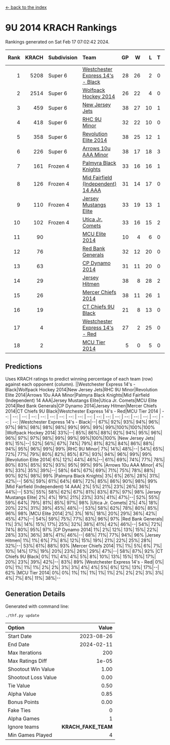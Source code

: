 [<- back to the index](readme.md)
# 9U 2014 KRACH Rankings
Rankings generated on Sat Feb 17 07:02:42 2024.

Rank|KRACH|Subdivision|Team|GP|W|L|T|OTW|OTL|SoS|Exp Wins|Win Diff
---:|---:|:---|:---|---:|---:|---:|---:|---:|---:|---:|---:|---:
1|5208|Super 6|[Westchester Express 14's - Black](https://gamesheetstats.com/seasons/3664/teams/140873/schedule)|28|26|2|0|2|0|508|26.8|-0.0
2|2514|Super 6|[Wolfpack Hockey 2014](https://gamesheetstats.com/seasons/3664/teams/140871/schedule)|26|22|4|0|0|1|922|22.8|-0.0
3|459|Super 6|[New Jersey Jets](https://gamesheetstats.com/seasons/3664/teams/140881/schedule)|38|27|10|1|3|0|523|28.4|0.0
4|418|Super 6|[RHC 9U Minor](https://gamesheetstats.com/seasons/3664/teams/140876/schedule)|32|22|10|0|1|0|765|22.9|0.0
5|358|Super 6|[Revolution Elite 2014](https://gamesheetstats.com/seasons/3664/teams/140880/schedule)|38|25|12|1|2|1|348|26.4|0.0
6|226|Super 6|[Arrows 10u AAA Minor](https://gamesheetstats.com/seasons/3664/teams/140872/schedule)|38|17|18|3|0|2|834|19.4|0.0
7|161|Frozen 4|[Palmyra Black Knights](https://gamesheetstats.com/seasons/3664/teams/140875/schedule)|33|16|16|1|1|1|607|17.4|0.0
8|126|Frozen 4|[Mid Fairfield (Independent) 14 AAA](https://gamesheetstats.com/seasons/3664/teams/140878/schedule)|31|14|17|0|1|0|651|14.9|0.0
9|110|Frozen 4|[Jersey Mustangs Elite](https://gamesheetstats.com/seasons/3664/teams/140888/schedule)|33|19|13|1|1|3|132|20.4|0.0
10|102|Frozen 4|[Utica Jr. Comets](https://gamesheetstats.com/seasons/3664/teams/140884/schedule)|33|16|15|2|0|1|563|17.9|0.0
11|90||[MCU Elite 2014](https://gamesheetstats.com/seasons/3664/teams/140874/schedule)|10|4|6|0|0|1|1923|4.9|0.0
12|76||[Red Bank Generals](https://gamesheetstats.com/seasons/3664/teams/140883/schedule)|32|12|20|0|1|1|471|12.9|0.0
13|63||[CP Dynamo 2014](https://gamesheetstats.com/seasons/3664/teams/140877/schedule)|31|11|20|0|0|1|616|11.9|0.0
14|29||[Jersey Hitmen](https://gamesheetstats.com/seasons/3664/teams/140879/schedule)|38|8|28|2|1|1|602|9.9|0.0
15|26||[Mercer Chiefs 2014](https://gamesheetstats.com/seasons/3664/teams/140885/schedule)|38|11|26|1|1|2|144|12.4|0.0
16|19||[CT Chiefs 9U Black](https://gamesheetstats.com/seasons/3664/teams/140886/schedule)|21|8|13|0|1|0|106|8.9|0.0
17|4||[Westchester Express 14's - Red](https://gamesheetstats.com/seasons/3664/teams/140887/schedule)|27|2|25|0|0|0|116|2.9|0.0
18|2||[MCU Tier 2014](https://gamesheetstats.com/seasons/3664/teams/140882/schedule)|5|0|5|0|0|0|161|0.9|0.0

## Predictions
Uses KRACH ratings to predict winning percentage of each team (row) against each opponent (column).
||Westchester Express 14's - Black|Wolfpack Hockey 2014|New Jersey Jets|RHC 9U Minor|Revolution Elite 2014|Arrows 10u AAA Minor|Palmyra Black Knights|Mid Fairfield (Independent) 14 AAA|Jersey Mustangs Elite|Utica Jr. Comets|MCU Elite 2014|Red Bank Generals|CP Dynamo 2014|Jersey Hitmen|Mercer Chiefs 2014|CT Chiefs 9U Black|Westchester Express 14's - Red|MCU Tier 2014
| --: | --: | --: | --: | --: | --: | --: | --: | --: | --: | --: | --: | --: | --: | --: | --: | --: | --: | --: 
|Westchester Express 14's - Black|--| 67%| 92%| 93%| 94%| 96%| 97%| 98%| 98%| 98%| 98%| 99%| 99%| 99%| 99%|100%|100%|100%
|Wolfpack Hockey 2014| 33%|--| 85%| 86%| 88%| 92%| 94%| 95%| 96%| 96%| 97%| 97%| 98%| 99%| 99%| 99%|100%|100%
|New Jersey Jets|  8%| 15%|--| 52%| 56%| 67%| 74%| 79%| 81%| 82%| 84%| 86%| 88%| 94%| 95%| 96%| 99%| 99%
|RHC 9U Minor|  7%| 14%| 48%|--| 54%| 65%| 72%| 77%| 79%| 80%| 82%| 85%| 87%| 93%| 94%| 96%| 99%| 99%
|Revolution Elite 2014|  6%| 12%| 44%| 46%|--| 61%| 69%| 74%| 77%| 78%| 80%| 83%| 85%| 92%| 93%| 95%| 99%| 99%
|Arrows 10u AAA Minor|  4%|  8%| 33%| 35%| 39%|--| 58%| 64%| 67%| 69%| 71%| 75%| 78%| 88%| 90%| 92%| 98%| 99%
|Palmyra Black Knights|  3%|  6%| 26%| 28%| 31%| 42%|--| 56%| 59%| 61%| 64%| 68%| 72%| 85%| 86%| 90%| 98%| 99%
|Mid Fairfield (Independent) 14 AAA|  2%|  5%| 21%| 23%| 26%| 36%| 44%|--| 53%| 55%| 58%| 62%| 67%| 81%| 83%| 87%| 97%| 98%
|Jersey Mustangs Elite|  2%|  4%| 19%| 21%| 23%| 33%| 41%| 47%|--| 52%| 55%| 59%| 64%| 79%| 81%| 85%| 97%| 98%
|Utica Jr. Comets|  2%|  4%| 18%| 20%| 22%| 31%| 39%| 45%| 48%|--| 53%| 58%| 62%| 78%| 80%| 85%| 96%| 98%
|MCU Elite 2014|  2%|  3%| 16%| 18%| 20%| 29%| 36%| 42%| 45%| 47%|--| 54%| 59%| 75%| 77%| 83%| 96%| 97%
|Red Bank Generals|  1%|  3%| 14%| 15%| 17%| 25%| 32%| 38%| 41%| 42%| 46%|--| 54%| 72%| 74%| 80%| 95%| 97%
|CP Dynamo 2014|  1%|  2%| 12%| 13%| 15%| 22%| 28%| 33%| 36%| 38%| 41%| 46%|--| 68%| 71%| 77%| 94%| 96%
|Jersey Hitmen|  1%|  1%|  6%|  7%|  8%| 12%| 15%| 19%| 21%| 22%| 25%| 28%| 32%|--| 53%| 61%| 88%| 93%
|Mercer Chiefs 2014|  1%|  1%|  5%|  6%|  7%| 10%| 14%| 17%| 19%| 20%| 23%| 26%| 29%| 47%|--| 58%| 87%| 92%
|CT Chiefs 9U Black|  0%|  1%|  4%|  4%|  5%|  8%| 10%| 13%| 15%| 15%| 17%| 20%| 23%| 39%| 42%|--| 83%| 89%
|Westchester Express 14's - Red|  0%|  0%|  1%|  1%|  1%|  2%|  2%|  3%|  3%|  4%|  4%|  5%|  6%| 12%| 13%| 17%|--| 62%
|MCU Tier 2014|  0%|  0%|  1%|  1%|  1%|  1%|  1%|  2%|  2%|  2%|  3%|  3%|  4%|  7%|  8%| 11%| 38%|--

## Generation Details

Generated with command line:
```
./thf.py update
```

| Option | Value |
| :----- | ----: |
| Start Date | 2023-08-26 |
| End Date | 2024-02-11 |
| Max Iterations | 200 |
| Max Ratings Diff | 1e-05 |
| Shootout Win Value | 1.00 |
| Shootout Loss Value | 0.00 |
| Tie Value | 0.50 |
| Alpha Value | 0.85 |
| Bonus Points | 0.00 |
| Fake Ties | 0 |
| Alpha Games | 1 |
| Ignore teams | __KRACH_FAKE_TEAM__ |
| Min Games Played | 4 |


